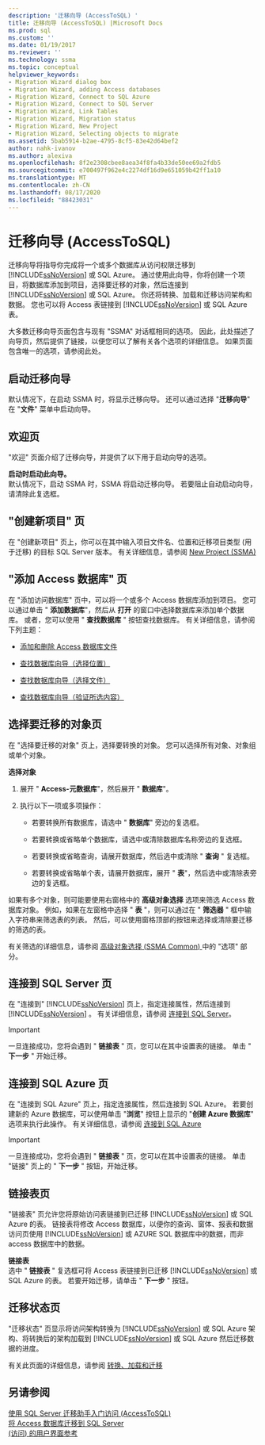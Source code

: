 ```yaml
---
description: '迁移向导 (AccessToSQL) '
title: 迁移向导 (AccessToSQL) |Microsoft Docs
ms.prod: sql
ms.custom: ''
ms.date: 01/19/2017
ms.reviewer: ''
ms.technology: ssma
ms.topic: conceptual
helpviewer_keywords:
- Migration Wizard dialog box
- Migration Wizard, adding Access databases
- Migration Wizard, Connect to SQL Azure
- Migration Wizard, Connect to SQL Server
- Migration Wizard, Link Tables
- Migration Wizard, Migration status
- Migration Wizard, New Project
- Migration Wizard, Selecting objects to migrate
ms.assetid: 5bab5914-b2ae-4795-8cf5-83e42d64bef2
author: nahk-ivanov
ms.author: alexiva
ms.openlocfilehash: 8f2e2308cbee8aea34f8fa4b33de50ee69a2fdb5
ms.sourcegitcommit: e700497f962e4c2274df16d9e651059b42ff1a10
ms.translationtype: MT
ms.contentlocale: zh-CN
ms.lasthandoff: 08/17/2020
ms.locfileid: "88423031"
---
```

# <a name="migration-wizard-accesstosql"></a>迁移向导 (AccessToSQL) 
迁移向导将指导你完成将一个或多个数据库从访问权限迁移到 [!INCLUDE[ssNoVersion](../../includes/ssnoversion-md.md)] 或 SQL Azure。 通过使用此向导，你将创建一个项目，将数据库添加到项目，选择要迁移的对象，然后连接到 [!INCLUDE[ssNoVersion](../../includes/ssnoversion-md.md)] 或 SQL Azure。 你还将转换、加载和迁移访问架构和数据。 您也可以将 Access 表链接到 [!INCLUDE[ssNoVersion](../../includes/ssnoversion-md.md)] 或 SQL Azure 表。  
  
大多数迁移向导页面包含与现有 "SSMA" 对话框相同的选项。 因此，此处描述了向导页，然后提供了链接，以便您可以了解有关各个选项的详细信息。 如果页面包含唯一的选项，请参阅此处。  
  
## <a name="starting-the-migration-wizard"></a>启动迁移向导  
默认情况下，在启动 SSMA 时，将显示迁移向导。 还可以通过选择 "**迁移向导**" 在 "**文件**" 菜单中启动向导。  
  
## <a name="welcome-page"></a>欢迎页  
"欢迎" 页面介绍了迁移向导，并提供了以下用于启动向导的选项。  
  
**启动时启动此向导。**  
默认情况下，启动 SSMA 时，SSMA 将启动迁移向导。 若要阻止自动启动向导，请清除此复选框。  
  
## <a name="create-new-project-page"></a>"创建新项目" 页  
在 "创建新项目" 页上，你可以在其中输入项目文件名、位置和迁移项目类型 (用于迁移) 的目标 SQL Server 版本。 有关详细信息，请参阅 [New Project (SSMA) ](https://msdn.microsoft.com/ca294f6d-eeb5-42ca-9306-156281a3f0f3)  
  
## <a name="add-access-databases-page"></a>"添加 Access 数据库" 页  
在 "添加访问数据库" 页中，可以将一个或多个 Access 数据库添加到项目。 您可以通过单击 " **添加数据库**"，然后从 **打开** 的窗口中选择数据库来添加单个数据库。 或者，您可以使用 " **查找数据库** " 按钮查找数据库。 有关详细信息，请参阅下列主题：  
  
-   [添加和删除 Access 数据库文件](adding-and-removing-access-database-files-accesstosql.md)  
  
-   [查找数据库向导（选择位置）](https://msdn.microsoft.com/00b2d32a-998b-47a7-b25c-589b5bd6777a)  
  
-   [查找数据库向导（选择文件）](https://msdn.microsoft.com/2f574a34-4bab-40a4-89a8-ad4907ffc3fd)  
  
-   [查找数据库向导（验证所选内容）](https://msdn.microsoft.com/62e20e03-50cc-4ac8-8072-524d194d2ec3)  
  
## <a name="select-objects-to-migrate-page"></a>选择要迁移的对象页  
在 "选择要迁移的对象" 页上，选择要转换的对象。 您可以选择所有对象、对象组或单个对象。  
  
**选择对象**  
  
1.  展开 " **Access-元数据库**"，然后展开 " **数据库**"。  
  
2.  执行以下一项或多项操作：  
  
    -   若要转换所有数据库，请选中 " **数据库**" 旁边的复选框。  
  
    -   若要转换或省略单个数据库，请选中或清除数据库名称旁边的复选框。  
  
    -   若要转换或省略查询，请展开数据库，然后选中或清除 " **查询** " 复选框。  
  
    -   若要转换或省略单个表，请展开数据库，展开 " **表**"，然后选中或清除表旁边的复选框。  
  
如果有多个对象，则可能要使用右窗格中的 **高级对象选择** 选项来筛选 Access 数据库对象。 例如，如果在左窗格中选择 " **表** "，则可以通过在 " **筛选器** " 框中输入字符串来筛选表的列表。 然后，可以使用窗格顶部的按钮来选择或清除要迁移的筛选的表。  
  
有关筛选的详细信息，请参阅 [高级对象选择 (SSMA Common) ](https://msdn.microsoft.com/f53b0c79-5473-410a-a0dc-d8f544f7a63c)中的 "选项" 部分。  
  
## <a name="connect-to-sql-server-page"></a>连接到 SQL Server 页  
在 "连接到" [!INCLUDE[ssNoVersion](../../includes/ssnoversion-md.md)] 页上，指定连接属性，然后连接到 [!INCLUDE[ssNoVersion](../../includes/ssnoversion-md.md)] 。 有关详细信息，请参阅 [连接到 SQL Server](connect-to-sql-server-accesstosql.md)。
  
> [!IMPORTANT]  
> 一旦连接成功，您将会遇到 " **链接表** " 页，您可以在其中设置表的链接。 单击 " **下一步** " 开始迁移。  
  
## <a name="connect-to-sql-azure-page"></a>连接到 SQL Azure 页  
在 "连接到 SQL Azure" 页上，指定连接属性，然后连接到 SQL Azure。 若要创建新的 Azure 数据库，可以使用单击 "**浏览**" 按钮上显示的 "**创建 Azure 数据库**" 选项来执行此操作。 有关详细信息，请参阅 [连接到 SQL Azure](connect-to-azure-sql-db-accesstosql.md)  
  
> [!IMPORTANT]  
> 一旦连接成功，您将会遇到 " **链接表** " 页，您可以在其中设置表的链接。 单击 "链接" 页上的 " **下一步** " 按钮，开始迁移。  
  
## <a name="link-tables-page"></a>链接表页  
"链接表" 页允许您将原始访问表链接到已迁移 [!INCLUDE[ssNoVersion](../../includes/ssnoversion-md.md)] 或 SQL Azure 的表。 链接表将修改 Access 数据库，以便你的查询、窗体、报表和数据访问页使用 [!INCLUDE[ssNoVersion](../../includes/ssnoversion-md.md)] 或 AZURE SQL 数据库中的数据，而非 access 数据库中的数据。  
  
**链接表**  
选中 " **链接表** " 复选框可将 Access 表链接到已迁移 [!INCLUDE[ssNoVersion](../../includes/ssnoversion-md.md)] 或 SQL Azure 的表。 若要开始迁移，请单击 " **下一步** " 按钮。  
  
## <a name="migration-status-page"></a>迁移状态页  
"迁移状态" 页显示将访问架构转换为 [!INCLUDE[ssNoVersion](../../includes/ssnoversion-md.md)] 或 SQL Azure 架构、将转换后的架构加载到 [!INCLUDE[ssNoVersion](../../includes/ssnoversion-md.md)] 或 SQL Azure 然后迁移数据的进度。  
  
有关此页面的详细信息，请参阅 [转换、加载和迁移](https://msdn.microsoft.com/4ec83e96-88a5-4b7b-8d5a-f3429d9a936b)  
  
## <a name="see-also"></a>另请参阅  
[使用 SQL Server 迁移助手入门访问 &#40;AccessToSQL&#41;](../../ssma/access/getting-started-with-sql-server-migration-assistant-for-access-accesstosql.md)  
[将 Access 数据库迁移到 SQL Server](migrating-access-databases-to-sql-server-azure-sql-db-accesstosql.md)  
[ (访问) 的用户界面参考 ](https://msdn.microsoft.com/af24c303-4a41-449b-9c86-d6558a97e839)  
  
